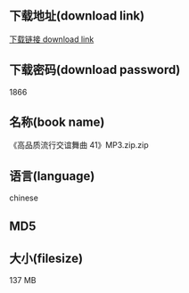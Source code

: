 ## 下载地址(download link)
[下载链接 download link](https://tutu365.netlify.app/?s=%E3%80%8A%E9%AB%98%E5%93%81%E8%B4%A8%E6%B5%81%E8%A1%8C%E4%BA%A4%E8%B0%8A%E8%88%9E%E6%9B%B2+41%E3%80%8BMP3.zip)

## 下载密码(download password)
1866

## 名称(book name)
《高品质流行交谊舞曲 41》MP3.zip.zip

## 语言(language)
chinese

## MD5


## 大小(filesize)
137 MB
